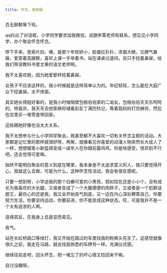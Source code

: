 ```yaml
---
title: 怀念，臭狗屎
---
```



百无聊赖等下班。

qq抖出了对话框，小学同学要求加我微信，说跟李覃老师有联系，想见见小学同学，办个聚会怀念怀念。

停下手来，思索片刻，噢，是那个年轻娇小，脸蛋红扑扑，浓眉大眼，又脾气暴躁，爱穿着高跟鞋，喜欢上课一手举着书，站在课桌过道间，另只手挖着鼻屎，给我们带读教科书里文章的语文老师啊。

我不太喜欢她，因为她爱那样挖着鼻屎。

女孩子不应该这样的，我小时候就是这样简单认为的。年纪轻轻，怎么能在大庭广众下挖鼻屎。太不体面。

其实她长得挺好看的，是我小时候隔壁包租伯伯家的二闺女，包租伯伯天天乐呵呵的，特喜庆，我天天去他家麻将铺看彭彭丁满历险记，等着我妈妈打完麻将，然后在店里买一堆零食带回家。

这些跟她好像也没太大关系。

我不太想参与什么小学同学聚会。我甚至都不大喜欢一切有关怀念主题的活动。大家都是记忆里的那样就很好呀，再聚，就像看见你喜爱的动漫人物突然长大成人了一样，想想蜡笔小新猛得变成一成年人在你跟前露鸡鸡，你是啥感受，怪异到不行吧。还会觉得可爱嘛。

始终不能明白聚会的意义到底在哪里，我本身是不太追求意义的人，我只要觉得开心，我就这么去做，可是为什么，这种怀念性活动，我会有很反感呢。

只要一想到呀，小学追我的那个白嫩可爱的小男孩，假如现在还是小小个，没有成长为我喜欢的大长腿，又或者变成了一个大腹便便的肉胖子，又或者是一个尬聊话题王，最伤心的还是我，我又会开始丧气到底，又一边在内心深处鞭策自己，你要努力生活，你要坚持运动，你要前进，你不能变成这种状态。哎，可是我并不是一个太有追求的人啊。

适得其反，在我身上总是显而易见。

丧气。

站在长虹桥路口等绿灯，我又开始在路过的车里找我的粉裤头先生了。这感觉就像很久之前，我走在马路，就会找我熟悉的车牌号一样。充满仪式感。

继续往前走吧，回头怀念，把一堆忘了的坏心情又捡回来干嘛。

自讨没趣呀。
